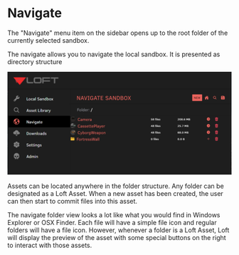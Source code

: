 
# Navigate

The "Navigate" menu item on the sidebar opens up to the root folder of the currently selected sandbox.

The navigate allows you to navigate the local sandbox.  It is presented as directory structure


![Navigate Root](images/navigate_root.png)


Assets can be located anywhere in the folder structure.  Any folder can be designated as a Loft Asset.  When a new asset has been created, the user can then start to commit files into this asset.

The navigate folder view looks a lot like what you would find in Windows Explorer or OSX Finder.  Each file will have a simple file icon and regular folders will have a file icon.  However, whenever a folder is a Loft Asset, Loft will display the preview of the asset with some special buttons on the right to interact with those assets.



